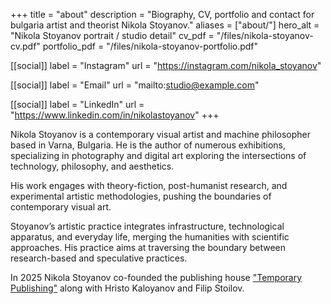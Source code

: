 +++
title = "about"
description = "Biography, CV, portfolio and contact for bulgaria artist and theorist Nikola Stoyanov."
aliases = ["about/"]
hero_alt = "Nikola Stoyanov portrait / studio detail"
cv_pdf = "/files/nikola-stoyanov-cv.pdf"
portfolio_pdf = "/files/nikola-stoyanov-portfolio.pdf"

[[social]]
label = "Instagram"
url   = "https://instagram.com/nikola_stoyanov"

[[social]]
label = "Email"
url   = "mailto:studio@example.com"

[[social]]
label = "LinkedIn"
url   = "https://www.linkedin.com/in/nikolastoyanov"
+++

Nikola Stoyanov is a contemporary visual artist and machine philosopher based in Varna, Bulgaria. He is the author of numerous exhibitions, specializing in photography and digital art exploring the intersections of technology, philosophy, and aesthetics.

His work engages with theory-fiction, post-humanist research, and experimental artistic methodologies, pushing the boundaries of contemporary visual art.

Stoyanov’s artistic practice integrates infrastructure, technological apparatus, and everyday life, merging the humanities with scientific approaches. His practice aims at traversing the boundary between research-based and speculative practices.

In 2025 Nikola Stoyanov co-founded the publishing house ["Temporary Publishing"](https://www.facebook.com/temp.publishing)  along with Hristo Kaloyanov and Filip Stoilov.